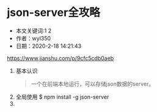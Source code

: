 # json-server全攻略
- 本文关键词:1 2 
- 作者：wyl350 
- 日期：2020-2-18 14:21:43 

https://www.jianshu.com/p/9cfc5cdb0aeb
1. 基本认识
    > 一个在前端本地运行，可以存储json数据的server。
1. 全局使用
$ npm install -g json-server
1. 

